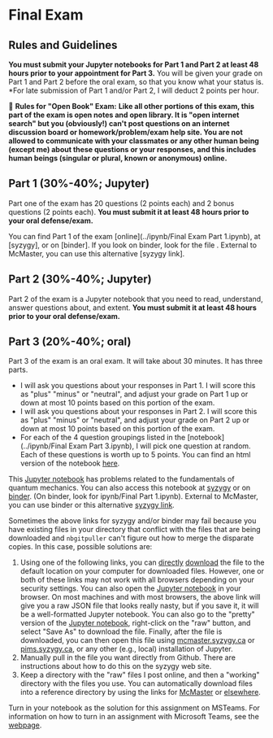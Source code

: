 # Final Exam

## Rules and Guidelines
**You must submit your Jupyter notebooks for Part 1 and Part 2 at least 48 hours prior to your appointment for Part 3.** You will be given your grade on Part 1 and Part 2 before the oral exam, so that you know what your status is. *For late submission of Part 1 and/or Part 2, I will deduct 2 points per hour.

&#x1f4d6; **Rules for "Open Book" Exam:**
**Like all other portions of this exam, this part of the exam is open notes and open library. It is "open internet search" but you (obviously!) can't post questions on an internet discussion board or homework/problem/exam help site. You are not allowed to communicate with your classmates or any other human being (except me) about these questions or your responses, and this includes human beings (singular or plural, known or anonymous) online.**

## Part 1 (30%-40%; Jupyter)
Part one of the exam has 20 questions (2 points each) and 2 bonus questions (2 points each). **You must submit it at least 48 hours prior to your oral defense/exam.**

You can find Part 1 of the exam [online](../ipynb/Final Exam Part 1.ipynb), at [syzygy], or on [binder]. If you look on binder, look for the file . External to McMaster, you can use this alternative [syzygy link].

## Part 2 (30%-40%; Jupyter)
Part 2 of the exam is a Jupyter notebook that you need to read, understand, answer questions about, and extent. **You must submit it at least 48 hours prior to your oral defense/exam.**

## Part 3 (20%-40%; oral)
Part 3 of the exam is an oral exam. It will take about 30 minutes. It has three parts.
- I will ask you questions about your responses in Part 1. I will score this as "plus" "minus" or "neutral", and adjust your grade on Part 1 up or down at most 10 points based on this portion of the exam.
- I will ask you questions about your responses in Part 2. I will score this as "plus" "minus" or "neutral", and adjust your grade on Part 2 up or down at most 10 points based on this portion of the exam.
- For each of the 4 question groupings listed in the [notebook](../ipynb/Final Exam Part 3.ipynb), I will pick one question at random. Each of these questions is worth up to 5 points. You can find an html version of the notebook [here](../notes/html/Final%20Exam%20Part%203.html). 



This [Jupyter notebook](../ipynb/IntroQM2021.ipynb) has problems related to the fundamentals of quantum mechanics. You can also access this notebook at [syzygy](https://mcmaster.syzygy.ca/jupyter/hub/user-redirect/git-pull?repo=https%3A%2F%2Fgithub.com%2FPaulWAyers%2FIntroQChemProblems&urlpath=tree%2FIntroQChemProblems%2Fipynb%2FIntroQM2021.ipynb&branch=main&depth=1) or on [binder](https://mybinder.org/v2/gh/PaulWAyers/IntroQChemProblems/HEAD). (On binder, look for ipynb/Final Part 1.ipynb). External to McMaster, you can use binder or this alternative [syzygy link](https://pims.syzygy.ca/jupyter/hub/user-redirect/git-pull?repo=https%3A%2F%2Fgithub.com%2FPaulWAyers%2FIntroQChemProblems&urlpath=tree%2FIntroQChemProblems%2Fipynb%2FIntroQM2021.ipynb&branch=main&depth=1). 

Sometimes the above links for syzygy and/or binder may fail because you have existing files in your directory that conflict with the files that are being downloaded and `nbgitpuller` can't figure out how to merge the disparate copies. In this case, possible solutions are:
1. Using one of the following links, you can [directly](../ipynb/IntroQM2021.ipynb) <a href="../ipynb/IntroQM2021.ipynb" download>download</a> the file to the default location on your computer for downloaded files. However, one or both of these links may not work with all browsers depending on your security settings. You can also open the [Jupyter notebook](https://github.com/PaulWAyers/IntroQChemProblems/blob/main/ipynb/IntroQM2021.ipynb?raw=true) in your browser. On most machines and with most browsers, the above link will give you a raw JSON file that looks really nasty, but if you save it, it will be a well-formatted Jupyter notebook. You can also go to the "pretty" version of the [Jupyter notebook](https://github.com/PaulWAyers/IntroQChemProblems/blob/main/ipynb/IntroQM2021.ipynb), right-click on the "raw" button, and select "Save As" to download the file. Finally, after the file is downloaded, you can then open this file using [mcmaster.syzygy.ca](https://mcmaster.syzygy.ca/) or [pims.syzygy.ca](https://pims.syzygy.ca/), or any other (e.g., local) installation of Jupyter.
2. Manually pull in the file you want directly from Github. There are instructions about how to do this on the syzygy web site.
3. Keep a directory with the "raw" files I post online, and then a "working" directory with the files you use. You can automatically download files into a reference directory by using the links for [McMaster](https://mcmaster.syzygy.ca/jupyter/hub/user-redirect/git-pull?repo=https%3A%2F%2Fgithub.com%2FPaulWAyers%2FIntroQChemProblems&urlpath=tree%2FIntroQChemProblems%2Fipynb%2FIntroQM2021.ipynb&branch=main&targetPath=raw) or [elsewhere](https://pims.syzygy.ca/jupyter/hub/user-redirect/git-pull?repo=https%3A%2F%2Fgithub.com%2FPaulWAyers%2FIntroQChemProblems&urlpath=tree%2FIntroQChemProblems%2Fipynb%2FIntroQM2021.ipynb&branch=main&targetPath=raw).

Turn in your notebook as the solution for this assignment on MSTeams. For information on how to turn in an assignment with Microsoft Teams, see the [webpage](https://support.microsoft.com/en-us/office/turn-in-an-assignment-in-microsoft-teams-e25f383a-b747-4a0b-b6d5-a2845a52092b).

